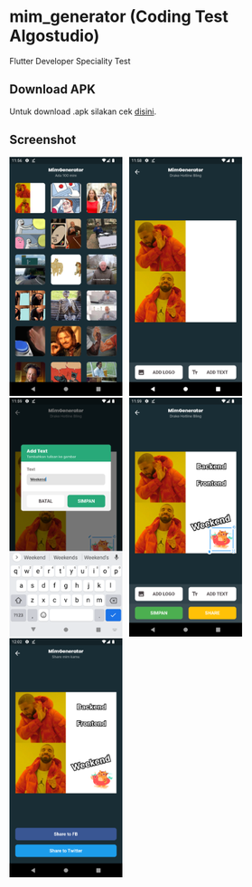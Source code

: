 # mim_generator (Coding Test Algostudio)

Flutter Developer Speciality Test

## Download APK

Untuk download .apk silakan cek [disini](https://github.com/ayatkyo/flutter_mim_generator/actions/workflows/flutter.yml).

## Screenshot

<img src="docs/ss_home.png" width="200"> &nbsp;
<img src="docs/ss_editor_1.png" width="200"> &nbsp;
<img src="docs/ss_editor_2.png" width="200"> &nbsp;
<img src="docs/ss_editor_3.png" width="200"> &nbsp;
<img src="docs/ss_share.png" width="200"> 
